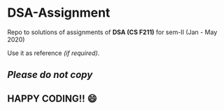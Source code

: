 # DSA-Assignment

Repo to solutions of assignments of **DSA (CS F211)** for sem-II (Jan - May 2020)

Use it as reference *(if required)*.

***Please do not copy***
---------------------------------------------------------------------------------------------------------------------------------------

## HAPPY CODING!! :smile: ##
